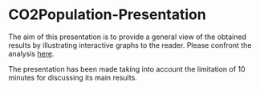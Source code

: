 # CO2Population-Presentation
The aim of this presentation is to provide a general view of the obtained results by illustrating interactive graphs to the reader. 
Please confront the analysis [here](https://github.com/patan3/CO2Population_Code).

The presentation has been made taking into account the limitation of 10 minutes for discussing its main results.
